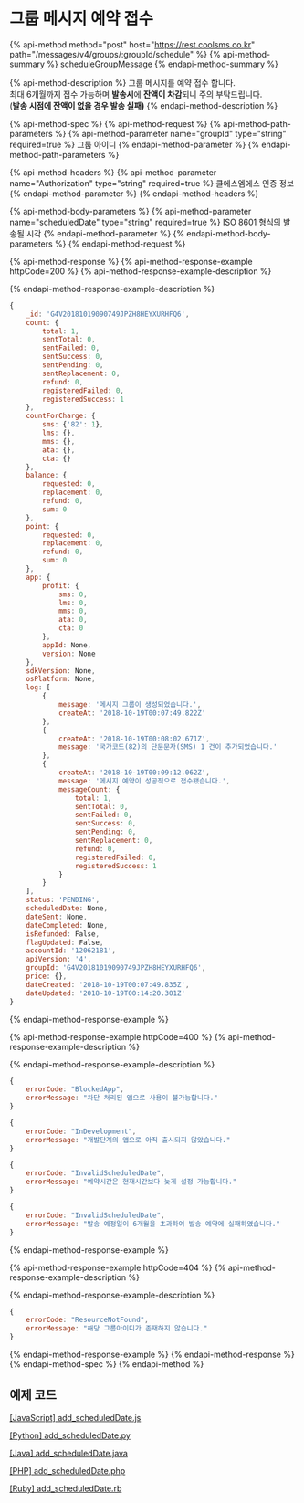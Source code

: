 # 그룹 메시지 예약 접수

{% api-method method="post" host="https://rest.coolsms.co.kr" path="/messages/v4/groups/:groupId/schedule" %}
{% api-method-summary %}
scheduleGroupMessage
{% endapi-method-summary %}

{% api-method-description %}
그룹 메시지를 예약 접수 합니다.  
최대 6개월까지 접수 가능하며 **발송시**에 **잔액이 차감**되니 주의 부탁드립니다.  
\(**발송 시점에 잔액이 없을 경우 발송 실패\)**
{% endapi-method-description %}

{% api-method-spec %}
{% api-method-request %}
{% api-method-path-parameters %}
{% api-method-parameter name="groupId" type="string" required=true %}
그룹 아이디
{% endapi-method-parameter %}
{% endapi-method-path-parameters %}

{% api-method-headers %}
{% api-method-parameter name="Authorization" type="string" required=true %}
쿨에스엠에스 인증 정보
{% endapi-method-parameter %}
{% endapi-method-headers %}

{% api-method-body-parameters %}
{% api-method-parameter name="scheduledDate" type="string" required=true %}
ISO 8601 형식의 발송될 시각
{% endapi-method-parameter %}
{% endapi-method-body-parameters %}
{% endapi-method-request %}

{% api-method-response %}
{% api-method-response-example httpCode=200 %}
{% api-method-response-example-description %}

{% endapi-method-response-example-description %}

```javascript
{
    _id: 'G4V20181019090749JPZH8HEYXURHFQ6', 
    count: {
        total: 1,
        sentTotal: 0,
        sentFailed: 0,
        sentSuccess: 0,
        sentPending: 0,
        sentReplacement: 0,
        refund: 0,
        registeredFailed: 0,
        registeredSuccess: 1
    },
    countForCharge: {
        sms: {'82': 1},
        lms: {},
        mms: {},
        ata: {},
        cta: {}
    },
    balance: {
        requested: 0,
        replacement: 0,
        refund: 0,
        sum: 0
    },
    point: {
        requested: 0,
        replacement: 0,
        refund: 0,
        sum: 0
    },
    app: {
        profit: {
            sms: 0,
            lms: 0,
            mms: 0,
            ata: 0,
            cta: 0
        },
        appId: None,
        version: None
    },
    sdkVersion: None,
    osPlatform: None,
    log: [
        {
            message: '메시지 그룹이 생성되었습니다.',
            createAt: '2018-10-19T00:07:49.822Z'
        },
        {
            createAt: '2018-10-19T00:08:02.671Z', 
            message: '국가코드(82)의 단문문자(SMS) 1 건이 추가되었습니다.'
        },
        {
            createAt: '2018-10-19T00:09:12.062Z',
            message: '메시지 예약이 성공적으로 접수됐습니다.',
            messageCount: {
                total: 1,
                sentTotal: 0,
                sentFailed: 0,
                sentSuccess: 0,
                sentPending: 0,
                sentReplacement: 0,
                refund: 0,
                registeredFailed: 0,
                registeredSuccess: 1
            }
        }
    ],
    status: 'PENDING',
    scheduledDate: None,
    dateSent: None,
    dateCompleted: None,
    isRefunded: False,
    flagUpdated: False,
    accountId: '12062181',
    apiVersion: '4',
    groupId: 'G4V20181019090749JPZH8HEYXURHFQ6',
    price: {},
    dateCreated: '2018-10-19T00:07:49.835Z',
    dateUpdated: '2018-10-19T00:14:20.301Z'
}
```
{% endapi-method-response-example %}

{% api-method-response-example httpCode=400 %}
{% api-method-response-example-description %}

{% endapi-method-response-example-description %}

```javascript
{
    errorCode: "BlockedApp",
    errorMessage: "차단 처리된 앱으로 사용이 불가능합니다."
}

{
    errorCode: "InDevelopment",
    errorMessage: "개발단계의 앱으로 아직 출시되지 않았습니다."
}

{
    errorCode: "InvalidScheduledDate",
    errorMessage: "예약시간은 현재시간보다 늦게 설정 가능합니다."
}

{
    errorCode: "InvalidScheduledDate",
    errorMessage: "발송 예정일이 6개월을 초과하여 발송 예약에 실패하였습니다."
}
```
{% endapi-method-response-example %}

{% api-method-response-example httpCode=404 %}
{% api-method-response-example-description %}

{% endapi-method-response-example-description %}

```javascript
{
    errorCode: "ResourceNotFound",
    errorMessage: "해당 그룹아이디가 존재하지 않습니다."
}
```
{% endapi-method-response-example %}
{% endapi-method-response %}
{% endapi-method-spec %}
{% endapi-method %}

## 예제 코드

[\[JavaScript\] add\_scheduledDate.js](https://github.com/coolsms/coolsms-v4-examples/blob/master/javascript/add_scheduledDate.js)

[\[Python\] add\_scheduledDate.py](https://github.com/coolsms/coolsms-v4-examples/blob/master/python/group/)

[\[Java\] add\_scheduledDate.java](https://github.com/coolsms/coolsms-v4-examples/tree/master/java)

[\[PHP\] add\_scheduledDate.php](https://github.com/coolsms/coolsms-v4-examples/blob/master/php/add_scheduledDate.php)

[\[Ruby\] add\_scheduledDate.rb](https://github.com/coolsms/coolsms-v4-examples/blob/master/ruby/add_scheduledDate.rb)

